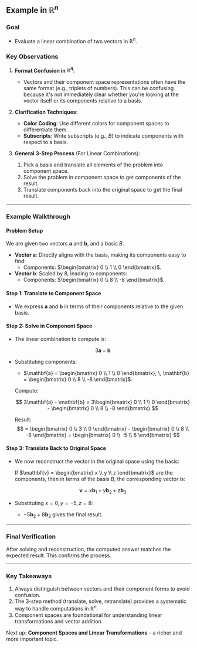 ## Example in $\mathbb{R}^n$

### Goal
- Evaluate a linear combination of two vectors in $\mathbb{R}^n$.

### Key Observations
1. **Format Confusion in $\mathbb{R}^n$**:
   - Vectors and their component space representations often have the same format (e.g., triplets of numbers). This can be confusing because it's not immediately clear whether you're looking at the vector itself or its components relative to a basis.

2. **Clarification Techniques**:
   - **Color Coding**: Use different colors for component spaces to differentiate them.
   - **Subscripts**: Write subscripts (e.g., $B$) to indicate components with respect to a basis.

3. **General 3-Step Process** (For Linear Combinations):
   1. Pick a basis and translate all elements of the problem into component space.
   2. Solve the problem in component space to get components of the result.
   3. Translate components back into the original space to get the final result.

---

### Example Walkthrough

#### Problem Setup
We are given two vectors $\mathbf{a}$ and $\mathbf{b}$, and a basis $B$.
- **Vector $\mathbf{a}$**: Directly aligns with the basis, making its components easy to find:
  - Components: $\begin{bmatrix} 0 \\ 1 \\ 0 \end{bmatrix}$.
- **Vector $\mathbf{b}$**: Scaled by 8, leading to components:
  - Components: $\begin{bmatrix} 0 \\ 8 \\ -8 \end{bmatrix}$.

#### Step 1: Translate to Component Space
- We express $\mathbf{a}$ and $\mathbf{b}$ in terms of their components relative to the given basis.

#### Step 2: Solve in Component Space
- The linear combination to compute is:

  $$
  3\mathbf{a} - \mathbf{b}
  $$

- Substituting components:
  - $\mathbf{a} = \begin{bmatrix} 0 \\ 1 \\ 0 \end{bmatrix}, \, \mathbf{b} = \begin{bmatrix} 0 \\ 8 \\ -8 \end{bmatrix}$.
  
  Compute:

  $$
  3\mathbf{a} - \mathbf{b} = 3\begin{bmatrix} 0 \\ 1 \\ 0 \end{bmatrix} - \begin{bmatrix} 0 \\ 8 \\ -8 \end{bmatrix}
  $$

  Result:
  $$
  = \begin{bmatrix} 0 \\ 3 \\ 0 \end{bmatrix} - \begin{bmatrix} 0 \\ 8 \\ -8 \end{bmatrix} = \begin{bmatrix} 0 \\ -5 \\ 8 \end{bmatrix}
  $$

#### Step 3: Translate Back to Original Space
- We now reconstruct the vector in the original space using the basis:
  
  If $\mathbf{v} = \begin{bmatrix} x \\ y \\ z \end{bmatrix}$ are the components, then in terms of the basis $B$, the corresponding vector is:

  $$
  \mathbf{v} = x \mathbf{b}_1 + y \mathbf{b}_2 + z \mathbf{b}_3
  $$

- Substituting $x = 0, y = -5, z = 8$:
  - $-5\mathbf{b}_2 + 8\mathbf{b}_3$ gives the final result.

---

### Final Verification
After solving and reconstruction, the computed answer matches the expected result. This confirms the process.

---

### Key Takeaways
1. Always distinguish between vectors and their component forms to avoid confusion.
2. The 3-step method (translate, solve, retranslate) provides a systematic way to handle computations in $\mathbb{R}^n$.
3. Component spaces are foundational for understanding linear transformations and vector addition.

Next up: **Component Spaces and Linear Transformations** – a richer and more important topic.